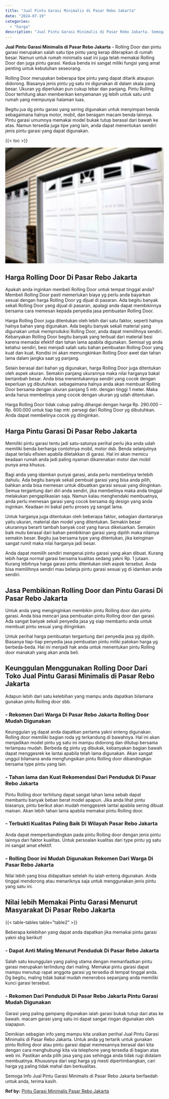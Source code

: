 ```yaml
---
title: "Jual Pintu Garasi Minimalis di Pasar Rebo Jakarta"
date: "2024-07-19"
categories: 
  - "harga"
description: "Jual Pintu Garasi Minimalis di Pasar Rebo Jakarta. Semoga Info Jual Pintu Garasi Minimalis di Pasar Rebo Jakarta berfaedah untuk anda, terima kasih...."
---
```


**Jual Pintu Garasi Minimalis di Pasar Rebo Jakarta** – Rolling Door dan pintu garasi merupakan salah satu tipe pintu yang kerap diterapkan di rumah besar. Namun untuk rumah minimalis saat ini juga telah memakai Rolling Door dan juga pintu garasi. Kedua benda ini sangat miliki fungsi yang amat penting untuk kebutuhan seseorang.

Rolling Door merupakan beberapa tipe pintu yang dapat ditarik ataupun didorong. Biasanya jenis pintu yg satu ini digunakan di dalam skala yang besar. Ukuran yg diperlukan pun cukup lebar dan panjang. Pintu Rolling Door terhitung akan memberikan kenyamanan yg lebih untuk satu unit rumah yang mempunyai halaman luas.

Begitu jua dg pintu garasi yang sering digunakan untuk menyimpan benda sebagaimana halnya motor, mobil, dan beragam macam benda lainnya. Pintu garasi umumnya memakai model bukak tutup berasal dari bawah ke atas. Namun tersedia juga tipe yang lain, anda dapat menentukan sendiri jenis pintu garasi yang dapat digunakan.

{{< toc >}}

![Jual Pintu Garasi Minimalis di Pasar Rebo Jakarta](/images/pintu-garasi-42.png)

## Harga Rolling Door Di Pasar Rebo Jakarta

Apakah anda inginkan membeli Rolling Door untuk tempat tinggal anda? Membeli Rolling Door pasti memerlukan biaya yg perlu anda bayarkan sesuai dengan harga Rolling Door yg dijual di pasaran. Ada begitu banyak sekali Rolling Door yang dijual di pasaran, apalagi anda dapat membikinnya bersama cara memesan kepada penyedia jasa pembuatan Rolling Door.

Harga Rolling Door juga ditentukan oleh lebih dari satu faktor, seperti halnya halnya bahan yang digunakan. Ada begitu banyak sekali material yang digunakan untuk memproduksi Rolling Door, anda dapat memilihnya sendiri. Kebanyakan Rolling Door begitu banyak yang terbuat dari material besi karena memadai efektif dan tahan lama apabila digunakan. Semisal yg anda ketahui sendiri, besi menjadi salah satu bahan pembuatan Rolling Door yang kuat dan kuat. Kondisi ini akan memungkinkan Rolling Door awet dan tahan lama dalam jangka saat yg panjang.

Selain berasal dari bahan yg digunakan, harga Rolling Door juga ditentukan oleh aspek ukuran. Semakin panjang ukurannya maka nilai harganya bakal bertambah besar. Anda bisa menentukannya sendiri yang cocok dengan keperluan yg dibutuhkan. sebagaimana halnya anda akan membuat Rolling Door bersama dengan ukuran panjang 5 mtr. dengan tinggi 1 meter. Maka anda harus membelinya yang cocok dengan ukuran yg udah ditentukan.

Harga Rolling Door tidak cukup paling dihargai dengan harga Rp. 290.000 – Rp. 600.000 untuk tiap tiap mtr. persegi dari Rolling Door yg dibutuhkan. Anda dapat membelinya cocok yg diinginkan.

## Harga Pintu Garasi Di Pasar Rebo Jakarta

Memiliki pintu garasi tentu jadi satu-satunya perihal perlu jika anda udah memiliki benda berharga contohnya mobil, motor dsb. Benda selanjutnya dapat terlalu efisien apabila diletakkan di garasi. Hal ini akan memicu keadaan rumah anda jadi paling nyaman dikarenakan motor dan mobil punya area khusus.

Bagi anda yang idamkan punyai garasi, anda perlu membelinya terlebih dahulu. Ada begitu banyak sekali pembuat garasi yang bisa anda pilih, bahkan anda bisa memesan untuk dibuatkan garasi sesuai yang diinginkan. Semua tergantung dari diri anda sendiri, jika membelinya maka anda tinggal melakukan pengaplikasian saja. Namun kalau menghendaki membuatnya, anda perlu memesan garasi yang cocok bersama dg design yang anda inginkan. Keadaan ini bakal perlu proses yg sangat lama.

Untuk harganya juga ditentukan oleh beberapa faktor, sebagian diantaranya yaitu ukuran, material dan model yang ditentukan. Semakin besar ukurannya berarti tambah banyak cost yang harus dikeluarkan. Semakin baik mutu berasal dari bahan pembikinan garasi yang dipilih maka nilainya semakin besar. Begitu jua bersama type yang ditentukan, jika keinginan sangat rumit maka nilai harganya jadi besar.

Anda dapat memilih sendiri mengenai pintu garasi yang akan dibuat. Kurang lebih harga normal garasi bersama kualitas sedang yakni Rp. 1 jutaan. Kurang lebihnya harga garasi pintu ditentukan oleh aspek tersebut. Anda bisa memilihnya sendiri mau belanja pintu garasi sesuai yg di idamkan anda sendiri.

## Jasa Pembikinan Rolling Door dan Pintu Garasi Di Pasar Rebo Jakarta

Untuk anda yang menginginkan membikin pintu Rolling door dan pintu garasi. Anda bisa mencari jasa pembuatan pintu Rolling door dan garasi. Ada sangat banyak sekali penyedia jasa yg siap membantu anda untuk membuat pintu sesuai yang diinginkan.

Untuk perihal harga pembuatan tergantung dari penyedia jasa yg dipilih. Biasanya tiap-tiap penyedia jasa pembuatan pintu miliki patokan harga yg berbeda-beda. Hal ini menjadi hak anda untuk menentukan pintu Rolling door manakah yang akan anda beli.

## Keunggulan Menggunakan Rolling Door Dari Toko Jual Pintu Garasi Minimalis di Pasar Rebo Jakarta

Adapun lebih dari satu kelebihan yang mampu anda dapatkan bilamana gunakan pintu Rolling door sbb.

### \- Rekomen Dari Warga Di Pasar Rebo Jakarta Rolling Door Mudah Digunakan

Keunggulan yg dapat anda dapatkan pertama yakni enteng digunakan. Rolling door memiliki bagian roda yg terkandung di bawahnya. Hal ini akan menjadikan model pintu yg satu ini mampu didorong dan ditutup bersama terlampau mudah. Berbeda dg pintu yg dibukak, kebanyakan bagian bawah dapat menggesrek ke lantai apabila telah lama digunakan. Akan sangat unggul bilamana anda mengfungsikan pintu Rolling door dibandingkan bersama type pintu yang lain.

### \- Tahan lama dan Kuat Rekomendasi Dari Penduduk Di Pasar Rebo Jakarta

Pintu Rolling door terhitung dapat sangat tahan lama sebab dapat membantu banyak beban berat model apapun. Jika anda lihat pintu biasanya, pintu berikut akan mudah menggesrek lantai apabila sering dibuat mainan. Akan lebih tahan lama apabila memakai pintu Rolling door.

### \- Terbukti Kualitas Paling Baik Di Wilayah Pasar Rebo Jakarta

Anda dapat memperbandingkan pada pintu Rolling door dengan jenis pintu lainnya dari faktor kualitas. Untuk persoalan kualitas dari type pintu yg satu ini sangat amat efektif.

### \- Rolling Door ini Mudah Digunakan Rekomen Dari Warga Di Pasar Rebo Jakarta

Nilai lebih yang bisa didapatkan setelah itu ialah enteng digunakan. Anda tinggal mendorong atau menariknya saja untuk menggunakan jenis pintu yang satu ini.

## Nilai lebih Memakai Pintu Garasi Menurut Masyarakat Di Pasar Rebo Jakarta

{{< table-tables table="table2" >}}

Beberapa kelebihan yang dapat anda dapatkan jika memakai pintu garasi yakni sbg berikut!

### \- Dapat Anti Maling Menurut Penduduk Di Pasar Rebo Jakarta

Salah satu keunggulan yang paling utama dengan memanfaatkan pintu garasi merupakan terlindung dari maling. Memakai pintu garasi dapat mampu menutup rapat anggota garasi yg tersedia di tempat tinggal anda. Dg begitu, maling tidak bakal mudah menerobos sepanjang anda memiliki kunci garasi tersebut.

### \- Rekomen Dari Penduduk Di Pasar Rebo Jakarta Pintu Garasi Mudah Digunakan

Garasi yang paling gampang digunakan ialah garasi bukak tutup dari atas ke bawah. macam garasi yang satu ini dapat sangat ringan digunakan oleh siapapun.

Demikian sebagian info yang mampu kita uraikan perihal Jual Pintu Garasi Minimalis di Pasar Rebo Jakarta. Untuk anda yg tertarik untuk gunakan pintu Rolling door atau pintu garasi dapat memesannya berasal dari kita dengan cara menghubungi kita via telephone yang tersedia di bagian atas web ini. Pastikan anda pilih jasa yang pas sehingga anda tidak rugi didalam membuatnya. Khususnya dari segi harga yg mesti dipertimbangkan, cari harga yg paling tidak mahal dan berkualitas.

Semoga Info Jual Pintu Garasi Minimalis di Pasar Rebo Jakarta berfaedah untuk anda, terima kasih.

**Ref by:** [Pintu Garasi Minimalis Pasar Rebo Jakarta](https://id.wikipedia.org/wiki/Pintu)
